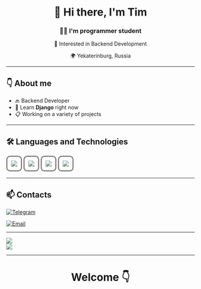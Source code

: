 <div align=center>
  <h1> 👋 Hi there, I'm Tim </h1>
  <h3>👨‍💻 I'm programmer student</h3>
  <p>📕 Interested in Backend Development </p>
  <p>🌍 Yekaterinburg, Russia</p>
</div>

---

## 👇 About me
- 🔙 Backend Developer
- 📑 Learn **Django** right now
- 📋 Working on a variety of projects

---

## 🛠️ Languages and Technologies 

  <img style="border:3px solid gray; padding: 10px; border-radius: 10px" src="https://skillicons.dev/icons?i=python,java,js,cs"/>
  <img style="border:3px solid gray; padding: 10px; border-radius: 10px"  src="https://skillicons.dev/icons?i=django,fastapi,spring,dotnet,react"/>
  <img style="border:3px solid gray; padding: 10px; border-radius: 10px"  src="https://skillicons.dev/icons?i=postman,postgres,git,github"/>
  <img style="border:3px solid gray; padding: 10px; border-radius: 10px"  src="https://skillicons.dev/icons?i=html,css,scss"/>

---

## 📫 Contacts

[![Telegram](https://img.shields.io/badge/Telegram-26A5E4?style=for-the-badge&logo=telegram&logoColor=white)](https://t.me/v31103)

[![Email](https://img.shields.io/badge/Email-D14836?style=for-the-badge&logo=gmail&logoColor=white)](mailto:vell3.2@yandex.com)

---

<div align=center style="display: flex; flex-direction: column;">
 <img align=center src="https://github-readme-stats.vercel.app/api?username=vxll03&theme=bear&show_icons=true&hide_border=false&count_private=true&locale=en"> 
 <img align=center src="https://github-readme-stats.vercel.app/api/top-langs/?username=vxll03&layout=compact&theme=bear&hide_border=false" />
</div>

---

<h1 align="center">Welcome 👇</h1>
